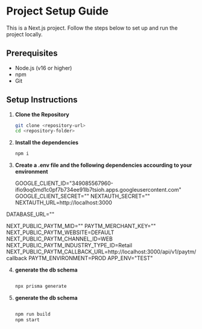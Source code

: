 # Project Setup Guide

This is a Next.js project. Follow the steps below to set up and run the project locally.

## Prerequisites
- Node.js (v16 or higher)
- npm
- Git

## Setup Instructions

1. **Clone the Repository**
   ```bash
   git clone <repository-url>
   cd <repository-folder>
1. **Install the dependencies**
   ```bash
   npm i
1. **Create a .env file and the following dependencies accourding to your environment**
  
   GOOGLE_CLIENT_ID="349085567960-ifio9oq0md1c0pf7b734ee91lb7tsioh.apps.googleusercontent.com"
GOOGLE_CLIENT_SECRET=""
NEXTAUTH_SECRET=""
NEXTAUTH_URL=http://localhost:3000


DATABASE_URL=""



NEXT_PUBLIC_PAYTM_MID=""
PAYTM_MERCHANT_KEY=""
NEXT_PUBLIC_PAYTM_WEBSITE=DEFAULT
NEXT_PUBLIC_PAYTM_CHANNEL_ID=WEB
NEXT_PUBLIC_PAYTM_INDUSTRY_TYPE_ID=Retail
NEXT_PUBLIC_PAYTM_CALLBACK_URL=http://localhost:3000/api/v1/paytm/callback
PAYTM_ENVIRONMENT=PROD
APP_ENV="TEST"

4. **generate the db schema**
   ```bash
   
   npx prisma generate
5. **generate the db schema**
   ```bash
   
   npm run build 
   npm start
